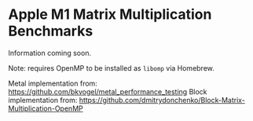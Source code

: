 # Apple M1 Matrix Multiplication Benchmarks

Information coming soon.

Note: requires OpenMP to be installed as `libomp` via Homebrew.

Metal implementation from: https://github.com/bkvogel/metal_performance_testing
Block implementation from: https://github.com/dmitrydonchenko/Block-Matrix-Multiplication-OpenMP